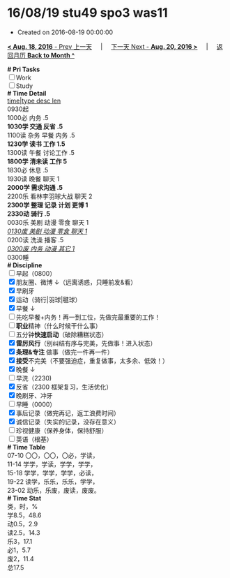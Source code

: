 # 16/08/19 stu49 spo3 was11

- Created on 2016-08-19 00:00:00

[**< Aug. 18, 2016** - Prev 上一天](/lifelogs/2016/08/d18.md) &nbsp; &nbsp; | &nbsp; &nbsp; [下一天 Next - **Aug. 20, 2016 >**](/lifelogs/2016/08/d20.md) &nbsp; &nbsp; |  &nbsp; &nbsp; [返回月历 **Back to Month ^**](/lifelogs/2016/08/index.md)
<br/><div><b># Pri Tasks</b></div><div><input type="checkbox"/>Work</div><div><input type="checkbox"/>Study</div><div><b># Time Detail</b></div><div><u>time|type desc len</u></div><div>0930起</div><div>1000必 内务 .5</div><div><b>1030学 交通 反省 .5</b></div><div>1100读 杂务 早餐 内务 .5</div><div><b>1230学 读书 工作 1.5</b></div><div>1300读 午餐 讨论工作 .5</div><div><b>1800学 清未读 工作 5</b></div><div>1830必 休息 .5</div><div>1930读 晚餐 聊天 1</div><div><b>2000学 需求沟通 .5</b></div><div>2200乐 看林李羽球大战 聊天 2</div><div><b>2300学 整理 记录 计划 更博 1</b></div><div><b>2330动 骑行 .5</b></div><div>0030乐 美剧 动漫 零食 聊天 1</div><div><u><i>0130废 美剧 动漫 零食 聊天 1</i></u></div><div>0200读 洗澡 播客 .5</div><div><u><i>0300废 内务 动漫 其它 1</i></u></div><div>0300睡</div><div><b># Discipline</b></div><div><input type="checkbox"/>早起（0800）</div><div><input checked="true" type="checkbox"/>朋友圈、微博 ↓（远离诱惑，只睡前发&amp;看）</div><div><input checked="true" type="checkbox"/>早刷牙</div><div><input checked="true" type="checkbox"/>运动（骑行|羽球|毽球）</div><div><input checked="true" type="checkbox"/>早餐 ↓</div><div><input type="checkbox"/>先吃早餐+内务！再一到工位，先做完最重要的工作！</div><div><input type="checkbox"/><b>职业</b>精神（什么时候干什么事）</div><div><input type="checkbox"/>五分钟<b>快速启动</b>（破除糟糕状态）</div><div><input checked="true" type="checkbox"/><b>雷厉风行</b>（别纠结有序与完美，先做事！进入状态）</div><div><input checked="true" type="checkbox"/><b>条理&amp;专注</b> 做事（做完一件再一件）</div><div><input checked="true" type="checkbox"/><b>接受</b>不完美（不要强迫症，重复做事，太多余、低效！）</div><div><input checked="true" type="checkbox"/>晚餐 ↓</div><div><input type="checkbox"/>早洗（2230)</div><div><input checked="true" type="checkbox"/>反省（2300 框架复习，生活优化）</div><div><input checked="true" type="checkbox"/>晚刷牙、冲牙</div><div><input type="checkbox"/>早睡（0000）</div><div><input checked="true" type="checkbox"/>事后记录（做完再记，返工浪费时间）</div><div><input checked="true" type="checkbox"/>诚信记录（失实的记录，没存在意义）</div><div><input type="checkbox"/>珍视健康（保养身体，保持舒服）</div><div><input type="checkbox"/>英语（根基）</div><div><b># Time Table</b></div><div>07-10 〇〇，〇〇，〇必，学读，</div><div>11-14 学学，学读，学学，学学，</div><div>15-18 学学，学学，学学，必读，</div><div>19-22 读学，乐乐，乐乐，学学，</div><div>23-02 动乐，乐废，废读，废废。</div><div><b># Time Stat</b></div><div>类，时，%</div><div>学8.5，48.6</div><div>动0.5，2.9</div><div>读2.5，14.3</div><div>乐3，17.1</div><div>必1，5.7</div><div>废2，11.4</div><div>总17.5</div>
